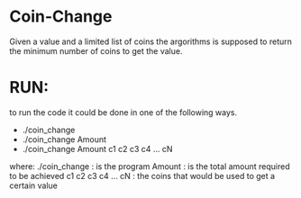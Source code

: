 # Coin-Change

Given a value and a limited list of coins the argorithms is supposed to return the minimum number of coins to get the value.

# RUN:
to run the code it could be done in one of the following ways.
- ./coin_change
- ./coin_change Amount
- ./coin_change Amount c1 c2 c3 c4 ... cN

where:
./coin_change : is the program
Amount : is the total amount required to be achieved
c1 c2 c3 c4 ... cN : the coins that would be used to get a certain value
